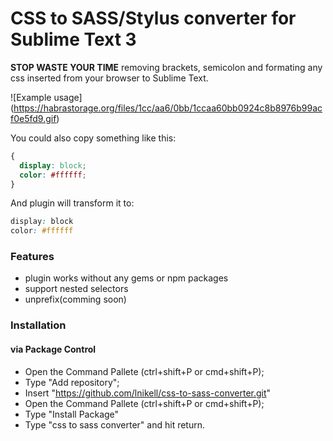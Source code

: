 # CSS to SASS/Stylus converter for Sublime Text 3
**STOP WASTE YOUR TIME** removing brackets, semicolon and formating any css inserted from your browser to Sublime Text.

![Example usage]
(https://habrastorage.org/files/1cc/aa6/0bb/1ccaa60bb0924c8b8976b99acf0e5fd9.gif)

You could also copy something like this:
```css
{
  display: block;
  color: #ffffff;
}
```
And plugin will transform it to:
```css
display: block
color: #ffffff
```

### Features
- plugin works without any gems or npm packages
- support nested selectors
- unprefix(comming soon)

### Installation
#### via Package Control
- Open the Command Pallete (ctrl+shift+P or cmd+shift+P);
- Type "Add repository";
- Insert "https://github.com/lnikell/css-to-sass-converter.git"
- Open the Command Pallete (ctrl+shift+P or cmd+shift+P);
- Type "Install Package"
- Type "css to sass converter" and hit return.



